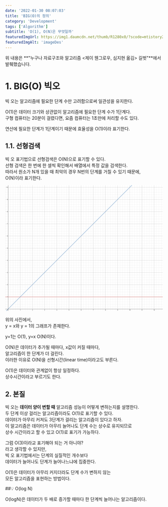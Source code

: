 ```yaml
---
date: '2022-01-30 08:07:03'
title: 'BIG(O)의 정의'
category: 'Development'
tags: ['Algorithm']
subtitle: 'O(1), O(N)은 무엇일까'
featuredImgUrl: https://img1.daumcdn.net/thumb/R1280x0/?scode=mtistory2&fname=https%3A%2F%2Fblog.kakaocdn.net%2Fdn%2FbpPIw7%2FbtrrDydq1ND%2FPC2UdAAbMVWw7PKAjtyr3k%2Fimg.png
featuredImgAlt: 'imageDes'
---
```


위 내용은 **"누구나 자료구조와 알고리즘 <제이 웬그로우, 심지현 옮김> 길벗"**에서 발췌했습니다.

# 1. BIG(O) 빅오

빅 오는 알고리즘에 필요한 단계 수만 고려함으로써 일관성을 유지한다.

O(1)은 데이터 크기와 상관없이 알고리즘에 필요한 단계 수가 1단계다.  
구형 컴퓨터는 20분이 걸렸다면, 요즘 컴퓨터는 1초만에 처리할 수도 있다.

연산에 필요한 단계가 1단계이기 때문에 효율성을 O(1)이라 표기한다.

## 1.1. 선형검색

빅 오 표기법으로 선형검색은 O(N)으로 표기할 수 있다.  
선형 검색은 한 번에 한 셀씩 확인해서 배열에서 특정 값을 검색한다.  
따라서 원소가 N개 있을 때 최악의 경우 N번의 단계를 거칠 수 있기 때문에,  
O(N)이라 표기한다.

![그래프](../../src/images/blog/dev/bigo/1.png)

위의 사진에서,  
y = x와 y = 1의 그래프가 존재한다.

y=1는 O(1), y=x O(N)이다.

O(N)은 데이터가 추가될 때마다, x값이 커질 때마다,  
알고리즘이 한 단계가 더 걸린다.  
이러한 이유로 O(N)을 선형시간(linear time)이라고도 부른다.

O(1)은 데이터와 관계없이 항상 일정하다.  
상수시간이라고 부르기도 한다.

## 2. 본질

빅 오는 **데이터 양이 변할 때** 알고리즘 성능이 어떻게 변하는지를 설명한다.  
두 단계 이상 걸리는 알고리즘이라도 O(1)로 표기할 수 있다.  
데이터가 아무리 커져도 3단계가 걸리는 알고리즘이 있다고 하자.  
이 알고리즘은 데이터가 아무리 늘어나도 단계 수는 상수로 유지되므로  
상수 시간이라고 할 수 있고 O(1)로 표기가 가능하다.

그럼 O(3)이라교 표기해야 되는 거 아니야?  
라고 생각할 수 있지만,  
빅 오 표기법에서는 단계의 실질적인 개수보다  
데이터가 늘어나도 단계가 늘어나느냐에 집중한다.

O(1)은 데이터가 아무리 커지더라도 단계 수가 변하지 않는  
모든 알고리즘을 표현하는 방법이다.

##💡 O(log N)

O(logN)은 데이터가 두 배로 증가할 때마다 한 단계씩 늘어나는 알고리즘이다.
